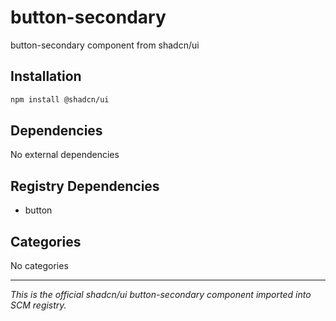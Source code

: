 # button-secondary

button-secondary component from shadcn/ui

## Installation

```bash
npm install @shadcn/ui
```

## Dependencies

No external dependencies

## Registry Dependencies

- button

## Categories

No categories

---

*This is the official shadcn/ui button-secondary component imported into SCM registry.*
